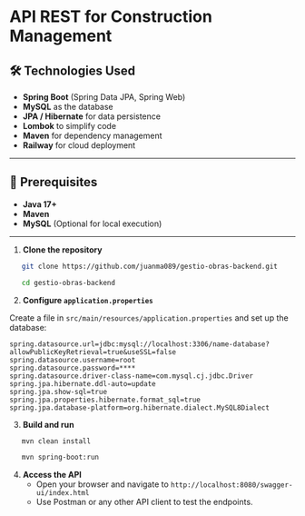# API REST for Construction Management

## 🛠 Technologies Used

- **Spring Boot** (Spring Data JPA, Spring Web)
- **MySQL** as the database
- **JPA / Hibernate** for data persistence
- **Lombok** to simplify code
- **Maven** for dependency management
- **Railway** for cloud deployment

---

## 📌 Prerequisites

- **Java 17+**
- **Maven**
- **MySQL** (Optional for local execution)

---

1. **Clone the repository**
```sh
   git clone https://github.com/juanma089/gestio-obras-backend.git
```
```sh
   cd gestio-obras-backend
```

2. **Configure `application.properties`**

Create a file in `src/main/resources/application.properties` and set up the database:
```properties
spring.datasource.url=jdbc:mysql://localhost:3306/name-database?allowPublicKeyRetrieval=true&useSSL=false
spring.datasource.username=root
spring.datasource.password=****
spring.datasource.driver-class-name=com.mysql.cj.jdbc.Driver
spring.jpa.hibernate.ddl-auto=update
spring.jpa.show-sql=true
spring.jpa.properties.hibernate.format_sql=true
spring.jpa.database-platform=org.hibernate.dialect.MySQL8Dialect
```

3. **Build and run**
```sh
   mvn clean install
```
```sh
   mvn spring-boot:run
```

4. **Access the API**
   - Open your browser and navigate to `http://localhost:8080/swagger-ui/index.html`
   - Use Postman or any other API client to test the endpoints.
